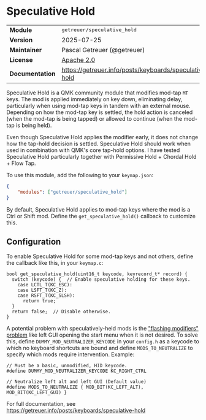 # Speculative Hold

<table>
<tr><td><b>Module</b></td><td><tt>getreuer/speculative_hold</tt></td></tr>
<tr><td><b>Version</b></td><td>2025-07-25</td></tr>
<tr><td><b>Maintainer</b></td><td>Pascal Getreuer (@getreuer)</td></tr>
<tr><td><b>License</b></td><td><a href="../LICENSE.txt">Apache 2.0</a></td></tr>
<tr><td><b>Documentation</b></td><td>
<a href="https://getreuer.info/posts/keyboards/speculative-hold">https://getreuer.info/posts/keyboards/speculative-hold</a>
</td></tr>
</table>

Speculative Hold is a QMK community module that modifies mod-tap `MT` keys. The
mod is applied immediately on key down, eliminating delay, particularly when
using mod-tap keys in tandem with an external mouse. Depending on how the
mod-tap key is settled, the hold action is canceled (when the mod-tap is being
tapped) or allowed to continue (when the mod-tap is being held). 

Even though Speculative Hold applies the modifier early, it does not change how
the tap-hold decision is settled. Speculative Hold should work when used in
combination with QMK's core tap-hold options. I have tested Speculative Hold
particularly together with Permissive Hold + Chordal Hold + Flow Tap.

To use this module, add the following to your `keymap.json`:

```json
{
    "modules": ["getreuer/speculative_hold"]
}
```

By default, Speculative Hold applies to mod-tap keys where the mod is a Ctrl or
Shift mod. Define the `get_speculative_hold()` callback to customize this.

## Configuration

To enable Speculative Hold for some mod-tap keys and not others, define the
callback like this, in your `keymap.c`:

~~~{.cc}
bool get_speculative_hold(uint16_t keycode, keyrecord_t* record) {
  switch (keycode) {  // Enable speculative holding for these keys.
    case LCTL_T(KC_ESC):
    case LSFT_T(KC_Z):
    case RSFT_T(KC_SLSH):
      return true;
  }
  return false;  // Disable otherwise.
}
~~~

A potential problem with speculatively-held mods is the ["flashing modifiers"
problem](https://docs.qmk.fm/features/key_overrides#neutralize-flashing-modifiers)
like left GUI opening the start menu when it is not desired.
To solve this, define `DUMMY_MOD_NEUTRALIZER_KEYCODE` in your `config.h` as a
keycode to which no keyboard shortcuts are bound and define `MODS_TO_NEUTRALIZE`
to specify which mods require intervention. Example:

~~~{.c}
// Must be a basic, unmodified, HID keycode.
#define DUMMY_MOD_NEUTRALIZER_KEYCODE KC_RIGHT_CTRL

// Neutralize left alt and left GUI (Default value)
#define MODS_TO_NEUTRALIZE { MOD_BIT(KC_LEFT_ALT), MOD_BIT(KC_LEFT_GUI) }
~~~

For full documentation, see
<https://getreuer.info/posts/keyboards/speculative-hold>

